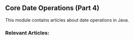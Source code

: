 ## Core Date Operations (Part 4)
This module contains articles about date operations in Java.

### Relevant Articles:
